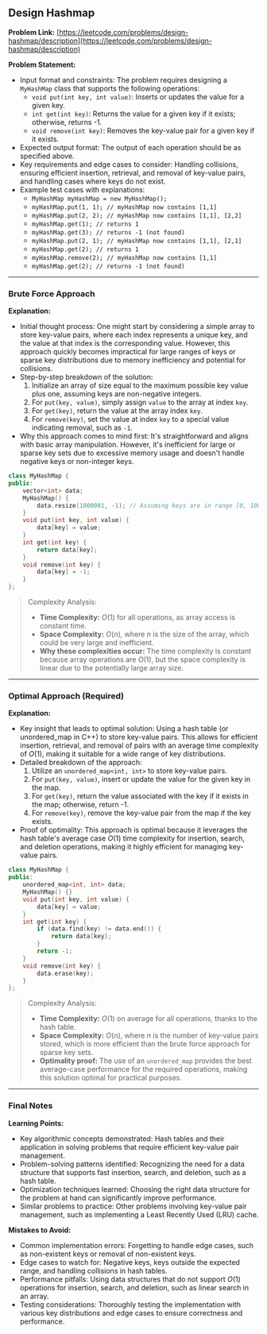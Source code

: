 ## Design Hashmap

**Problem Link:** [https://leetcode.com/problems/design-hashmap/description](https://leetcode.com/problems/design-hashmap/description)

**Problem Statement:**
- Input format and constraints: The problem requires designing a `MyHashMap` class that supports the following operations:
  - `void put(int key, int value)`: Inserts or updates the value for a given key.
  - `int get(int key)`: Returns the value for a given key if it exists; otherwise, returns -1.
  - `void remove(int key)`: Removes the key-value pair for a given key if it exists.
- Expected output format: The output of each operation should be as specified above.
- Key requirements and edge cases to consider: Handling collisions, ensuring efficient insertion, retrieval, and removal of key-value pairs, and handling cases where keys do not exist.
- Example test cases with explanations:
  - `MyHashMap myHashMap = new MyHashMap();`
  - `myHashMap.put(1, 1); // myHashMap now contains [1,1]`
  - `myHashMap.put(2, 2); // myHashMap now contains [1,1], [2,2]`
  - `myHashMap.get(1); // returns 1`
  - `myHashMap.get(3); // returns -1 (not found)`
  - `myHashMap.put(2, 1); // myHashMap now contains [1,1], [2,1]`
  - `myHashMap.get(2); // returns 1`
  - `myHashMap.remove(2); // myHashMap now contains [1,1]`
  - `myHashMap.get(2); // returns -1 (not found)`

---

### Brute Force Approach

**Explanation:**
- Initial thought process: One might start by considering a simple array to store key-value pairs, where each index represents a unique key, and the value at that index is the corresponding value. However, this approach quickly becomes impractical for large ranges of keys or sparse key distributions due to memory inefficiency and potential for collisions.
- Step-by-step breakdown of the solution: 
  1. Initialize an array of size equal to the maximum possible key value plus one, assuming keys are non-negative integers.
  2. For `put(key, value)`, simply assign `value` to the array at index `key`.
  3. For `get(key)`, return the value at the array index `key`.
  4. For `remove(key)`, set the value at index `key` to a special value indicating removal, such as `-1`.
- Why this approach comes to mind first: It's straightforward and aligns with basic array manipulation. However, it's inefficient for large or sparse key sets due to excessive memory usage and doesn't handle negative keys or non-integer keys.

```cpp
class MyHashMap {
public:
    vector<int> data;
    MyHashMap() {
        data.resize(1000001, -1); // Assuming keys are in range [0, 1000000]
    }
    void put(int key, int value) {
        data[key] = value;
    }
    int get(int key) {
        return data[key];
    }
    void remove(int key) {
        data[key] = -1;
    }
};
```

> Complexity Analysis:
> - **Time Complexity:** $O(1)$ for all operations, as array access is constant time.
> - **Space Complexity:** $O(n)$, where $n$ is the size of the array, which could be very large and inefficient.
> - **Why these complexities occur:** The time complexity is constant because array operations are $O(1)$, but the space complexity is linear due to the potentially large array size.

---

### Optimal Approach (Required)

**Explanation:**
- Key insight that leads to optimal solution: Using a hash table (or unordered_map in C++) to store key-value pairs. This allows for efficient insertion, retrieval, and removal of pairs with an average time complexity of $O(1)$, making it suitable for a wide range of key distributions.
- Detailed breakdown of the approach:
  1. Utilize an `unordered_map<int, int>` to store key-value pairs.
  2. For `put(key, value)`, insert or update the value for the given key in the map.
  3. For `get(key)`, return the value associated with the key if it exists in the map; otherwise, return -1.
  4. For `remove(key)`, remove the key-value pair from the map if the key exists.
- Proof of optimality: This approach is optimal because it leverages the hash table's average case $O(1)$ time complexity for insertion, search, and deletion operations, making it highly efficient for managing key-value pairs.

```cpp
class MyHashMap {
public:
    unordered_map<int, int> data;
    MyHashMap() {}
    void put(int key, int value) {
        data[key] = value;
    }
    int get(int key) {
        if (data.find(key) != data.end()) {
            return data[key];
        }
        return -1;
    }
    void remove(int key) {
        data.erase(key);
    }
};
```

> Complexity Analysis:
> - **Time Complexity:** $O(1)$ on average for all operations, thanks to the hash table.
> - **Space Complexity:** $O(n)$, where $n$ is the number of key-value pairs stored, which is more efficient than the brute force approach for sparse key sets.
> - **Optimality proof:** The use of an `unordered_map` provides the best average-case performance for the required operations, making this solution optimal for practical purposes.

---

### Final Notes

**Learning Points:**
- Key algorithmic concepts demonstrated: Hash tables and their application in solving problems that require efficient key-value pair management.
- Problem-solving patterns identified: Recognizing the need for a data structure that supports fast insertion, search, and deletion, such as a hash table.
- Optimization techniques learned: Choosing the right data structure for the problem at hand can significantly improve performance.
- Similar problems to practice: Other problems involving key-value pair management, such as implementing a Least Recently Used (LRU) cache.

**Mistakes to Avoid:**
- Common implementation errors: Forgetting to handle edge cases, such as non-existent keys or removal of non-existent keys.
- Edge cases to watch for: Negative keys, keys outside the expected range, and handling collisions in hash tables.
- Performance pitfalls: Using data structures that do not support $O(1)$ operations for insertion, search, and deletion, such as linear search in an array.
- Testing considerations: Thoroughly testing the implementation with various key distributions and edge cases to ensure correctness and performance.